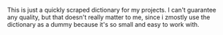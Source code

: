 This is just a quickly scraped dictionary for my projects. I can't guarantee any quality, but that doesn't really matter to me, since i zmostly use the dictionary as a dummy because it's so small and easy to work with. 
